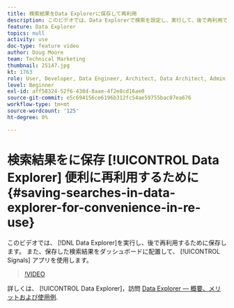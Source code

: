 ```yaml
---
title: 検索結果をData Explorerに保存して再利用
description: このビデオでは、Data Explorerで検索を設定し、実行して、後で再利用できるように保存する方法を説明します。 また、保存済みの検索結果をダッシュボードに配置して、シグナルアプリケーションに移動したときにすぐに使用できるようにすることもできます。
feature: Data Explorer
topics: null
activity: use
doc-type: feature video
author: Doug Moore
team: Technical Marketing
thumbnail: 25147.jpg
kt: 1763
role: User, Developer, Data Engineer, Architect, Data Architect, Admin, Leader
level: Beginner
exl-id: aff58324-52f6-438d-8aae-4f2e8cd16ae0
source-git-commit: e5c694156ce6196b312fc54ae59755bac07ea676
workflow-type: tm+mt
source-wordcount: '125'
ht-degree: 0%

---
```


# 検索結果をに保存 [!UICONTROL Data Explorer] 便利に再利用するために {#saving-searches-in-data-explorer-for-convenience-in-re-use}

このビデオでは、 [!DNL Data Explorer]を実行し、後で再利用するために保存します。 また、保存した検索結果をダッシュボードに配置して、 [!UICONTROL Signals] アプリを使用します。

>[!VIDEO](https://video.tv.adobe.com/v/25147/?quality=12)

詳しくは、 [!UICONTROL Data Explorer]，訪問 [Data Explorer — 概要、メリットおよび使用例](https://experiencecloud.adobe.com/resources/help/en_US/aam/data-explorer.html).
